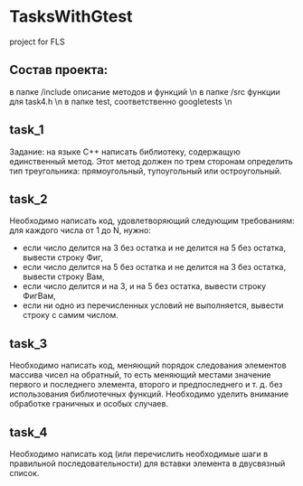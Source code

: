 # TasksWithGtest
project for FLS
## Состав проекта:
  в папке /include описание методов и функций \n
  в папке /src функции для task4.h \n
  в папке test, соответственно googletests \n


## task_1
Задание: на языке C++ написать библиотеку, содержащую единственный метод. 
Этот метод должен по трем сторонам определить тип треугольника: прямоугольный, тупоугольный или остроугольный.
## task_2
Необходимо написать код, удовлетворяющий следующим требованиям: для каждого числа от 1 до N, нужно:
- если число делится на 3 без остатка и не делится на 5 без остатка, вывести строку Фиг,
- если число делится на 5 без остатка и не делится на 3 без остатка, вывести строку Вам,
- если число делится и на 3, и на 5 без остатка, вывести строку ФигВам,
- если ни одно из перечисленных условий не выполняется, вывести строку с самим числом.
## task_3
Необходимо написать код, меняющий порядок следования элементов массива чисел на обратный, то есть
меняющий местами значение первого и последнего элемента, второго и предпоследнего и т. д.
без использования библиотечных функций. Необходимо уделить внимание обработке граничных и особых случаев.
## task_4
Необходимо написать код (или перечислить необходимые шаги в правильной последовательности) для вставки элемента в двусвязный список.
